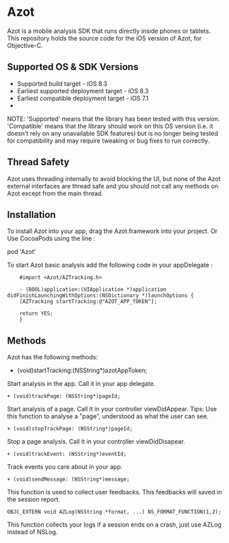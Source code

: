 # Azot
Azot is a mobile analysis SDK that runs directly inside phones or tablets. This repository holds the source code for the iOS version of Azot, for Objective-C.

Supported OS & SDK Versions
-----------------------------

* Supported build target - iOS 8.3
* Earliest supported deployment target - iOS 8.3
* Earliest compatible deployment target - iOS 7.1
* 
NOTE: 'Supported' means that the library has been tested with this version. 'Compatible' means that the library should work on this OS version (i.e. it doesn't rely on any unavailable SDK features) but is no longer being tested for compatibility and may require tweaking or bug fixes to run correctly.


Thread Safety
--------------

Azot uses threading internally to avoid blocking the UI, but none of the Azot external interfaces are thread safe and you should not call any methods on Azot except from the main thread.


Installation
--------------

To install Azot into your app, drag the Azot.framework into your project.
Or
Use CocoaPods using the line :

pod 'Azot'


To start Azot basic analysis add the following code in your appDelegate :

        #import <Azot/AZTracking.h>
        
        - (BOOL)application:(UIApplication *)application didFinishLaunchingWithOptions:(NSDictionary *)launchOptions {
        [AZTracking startTracking:@"AZOT_APP_TOKEN"];
        
        return YES;
        }


Methods
--------------

Azot has the following methods:

   + (void)startTracking:(NSString*)azotAppToken;

Start analysis in the app. Call it in your app delegate.

    + (void)trackPage: (NSString*)pageId;

Start analysis of a page. Call it in your controller viewDidAppear. Tips: Use this function to analyse a "page", understood as what the user can see.

    + (void)stopTrackPage: (NSString*)pageId;

Stop a page analysis. Call it in your controller viewDidDisapear.

    + (void)trackEvent: (NSString*)eventId;

Track events you care about in your app.

    + (void)sendMessage: (NSString*)message;

This function is used to collect user feedbacks. This feedbacks will saved in the session report.

    OBJC_EXTERN void AZLog(NSString *format, ...) NS_FORMAT_FUNCTION(1,2);

This function collects your logs if a session ends on a crash, just use AZLog instead of NSLog.
